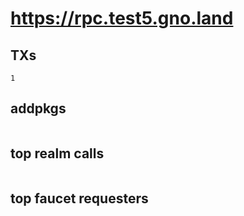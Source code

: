 # https://rpc.test5.gno.land

## TXs
```
1
```

## addpkgs
```
```

## top realm calls
```
```

## top faucet requesters
```
```

